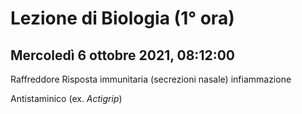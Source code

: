 #  Lezione di Biologia (1° ora)
## Mercoledì 6 ottobre 2021, 08:12:00

Raffreddore
Risposta immunitaria (secrezioni nasale) infiammazione

Antistaminico (ex. _Actigrip_)
<!--stackedit_data:
eyJoaXN0b3J5IjpbLTE5MjEyNTEzNzIsLTEzNDgxNTIxN119
-->